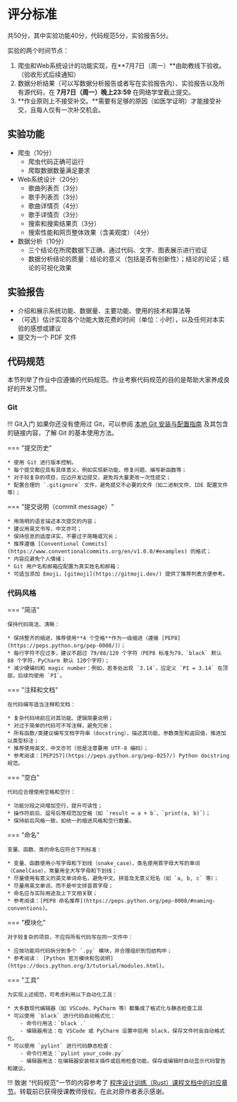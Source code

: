 # 评分标准

共50分，其中实验功能40分，代码规范5分，实验报告5分。

实验的两个时间节点：

1. 爬虫和Web系统设计的功能实现，在**7月7日（周一）**由助教线下验收。（验收形式后续通知）
2. 数据分析结果（可以写数据分析报告或者写在实验报告内）、实验报告以及所有源代码，在 **7月7日（周一）晚上23:59** 在网络学堂截止提交。
3. **作业原则上不接受补交。**需要有足够的原因（如医学证明）才能接受补交，且每人仅有一次补交机会。

## 实验功能

* 爬虫（10分）
    * 爬虫代码正确可运行
    * 爬取数据数量满足要求
* Web系统设计（20分）
    * 歌曲列表页（3分）
    * 歌手列表页（3分）
    * 歌曲详情页（4分）
    * 歌手详情页（3分）
    * 搜索和搜索结果页（3分）
    * 搜索性能和网页整体效果（含美观度）（4分）
* 数据分析（10分）
    * 三个结论在所爬数据下正确，通过代码、文字、图表展示进行验证
    * 数据分析结论的质量：结论的意义（包括是否有创新性）；结论的论证；结论的可视化效果

## 实验报告

* 介绍和展示系统功能、数据量、主要功能、使用的技术和算法等
* （可选）估计实现各个功能大致花费的时间（单位：小时），以及任何对本实验的感想或建议
* 提交为一个 PDF 文件

## 代码规范

本节列举了作业中应遵循的代码规范。作业考察代码规范的目的是帮助大家养成良好的开发习惯。

### Git

!!! Git入门
    如果你还没有使用过 Git，可以参阅 [本地 Git 安装与配置指南](../git/) 及其包含的链接内容，了解 Git 的基本使用方法。

=== "提交历史"

    * 使用 Git 进行版本控制。
    * 每个提交都应具有具体意义，例如实现新功能、修复问题、编写新函数等；
    * 对于较复杂的项目，应边开发边提交，避免将大量更改一次性提交；
    * 配置合理的 `.gitignore` 文件，避免提交不必要的文件（如二进制文件、IDE 配置文件等）；

=== "提交说明（commit message）"

    * 用简明的语言描述本次提交的内容；
    * 建议用英文书写，中文亦可；
    * 保持信息的适度详实，不要过于简略或冗长；
    * 推荐遵循 [Conventional Commits](https://www.conventionalcommits.org/en/v1.0.0/#examples) 的格式；
    * 内容应避免个人情绪；
    * Git 用户名和邮箱应配置为真实姓名和邮箱；
    * 可适当添加 Emoji，[gitmoji](https://gitmoji.dev/) 提供了推荐列表方便参考。

### 代码风格

=== "简洁"

    保持代码简洁、清晰：

    * 保持整齐的缩进，推荐使用**4 个空格**作为一级缩进（遵循 [PEP8](https://peps.python.org/pep-0008/)）；
    * 每行字符不应过多，建议不超过 79/88/120 个字符（PEP8 标准为79，`black` 默认 88 个字符，PyCharm 默认 120个字符）；
    * 减少硬编码和 magic number：例如，若多处出现 `3.14`，应定义 `PI = 3.14` 在顶部，后续均使用 `PI`。

=== "注释和文档"

    在代码编写适当注释和文档：

    * 复杂代码块前应对其功能、逻辑简要说明；
    * 对过于简单的代码可不写注释，避免冗余；
    * 所有函数/类建议编写文档字符串（docstring），描述其功能、参数类型和返回值，推进加以类型标注；
    * 推荐使用英文，中文亦可（但是注意要用 UTF-8 编码）；
    * 参考阅读：[PEP257](https://peps.python.org/pep-0257/) Python docstring 规范。

=== "空白"

    代码应合理使用空格和空行：

    * 功能分段之间增加空行，提升可读性；
    * 操作符前后、逗号后等规范加空格（如 `result = a + b`、`print(a, b)`）；
    * 保持前后风格一致，如统一的缩进风格和空行数量。

=== "命名"

    变量、函数、类的命名应符合下列标准：

    * 变量、函数使用小写字母和下划线（snake_case），类名使用首字母大写的单词（CamelCase），常量用全大写字母和下划线；
    * 尽量使用有意义的英文单词命名，避免中文、拼音及无意义短名（如 `a, b, c` 等）；
    * 尽量用英文单词，而不是中文拼音首字母；
    * 命名应与实际用途及上下文相关联；
    * 参考阅读：[PEP8 命名推荐](https://peps.python.org/pep-0008/#naming-conventions)。

=== "模块化"

    对于较复杂的项目，不应将所有代码写在同一文件中：

    * 应按功能将代码拆分到多个 `.py` 模块，并合理组织到包结构中；
    * 参考阅读： [Python 官方模块和包说明](https://docs.python.org/3/tutorial/modules.html)。

=== "工具"

    为实现上述规范，可考虑利用以下自动化工具：

    * 大多数现代编辑器（如 VSCode、PyCharm 等）都集成了格式化与静态检查工具
    * 可以使用 `black` 进行代码自动格式化：
        - 命令行用法：`black .`
        - 编辑器用法：在 VSCode 或 PyCharm 设置中启用 black，保存文件时会自动格式化。
    * 可以使用 `pylint` 进行代码静态检查：
        - 命令行用法：`pylint your_code.py`
        - 编辑器用法：在编辑器安装相关插件或启用检查功能，保存或编辑时自动显示代码警告和建议。

!!! 致谢
    “代码规范”一节的内容参考了 [程序设计训练（Rust）课程文档中的对应章节](https://lab.cs.tsinghua.edu.cn/rust/projects/coding_convention/)。转载前已获得授课教师授权。在此对原作者表示感谢。